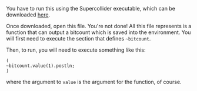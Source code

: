You have to run this using the Supercollider executable, which can be
downloaded [here](https://supercollider.github.io/).

Once downloaded, open this file. You're not done! All this file represents is
a function that can output a bitcount which is saved into the environment. You
will first need to execute the section that defines `~bitcount`.

Then, to run, you will need to execute something like this:

```supercollider
(
~bitcount.value(1).postln;
)
```

where the argument to `value` is the argument for the function, of course.
